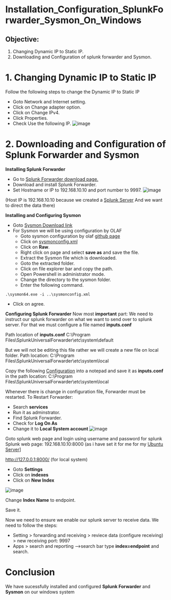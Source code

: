 # Installation_Configuration_SplunkForwarder_Sysmon_On_Windows
## Objective:
1. Changing Dynamic IP to Static IP.
2. Downloading and Configuration of splunk forwarder and Sysmon.


# 1. Changing Dynamic IP to Static IP
Follow the following steps to change the Dynamic IP to Static IP
- Goto Network and Internet setting.
- Click on Change adapter option.
- Click on Change IPv4.
- Click Properties.
- Check Use the following IP.
  ![image](https://github.com/user-attachments/assets/1d014982-35ed-441c-b909-101f9ebc58e7)

# 2. Downloading and Configuration of Splunk Forwarder and Sysmon
**Installing Splunk Forwarder**
- Go to [Splunk Forwarder download page.](https://www.splunk.com/en_us/download.html)
- Download and install Splunk Forwarder.
- Set Hostname or IP to 192.168.10.10 and port number to 9997.
![image](https://github.com/user-attachments/assets/faa1e77b-695e-4c86-978d-5c3dcb91fc41)

 (Host IP is 192.168.10.10 because we created a [Splunk Server](https://github.com/raghu2301/Ubuntu_Server_Installation/blob/main/README.md) And we want to direct the data there)

**Installing and Configuring Sysmon**
- Goto [Sysmon Download link](https://learn.microsoft.com/en-us/sysinternals/downloads/sysmon)
- For Sysmon we will be using configuration by OLAF
  - Goto sysmon configuration by olaf [github page](https://github.com/olafhartong/sysmon-modular)
  - Click on [sysmonconfig.xml](https://github.com/olafhartong/sysmon-modular/blob/master/sysmonconfig.xml)
  - Click on **Raw**.
  - Right click on page and select **save as** and save the file.
  - Extract the Sysmon file which is downloaded.
  - Goto the extracted folder.
  - Click on file explorer bar and copy the path.
  - Open Powershell in administrator mode.
  - Change the directory to the sysmon folder.
  - Enter the following command.
```
.\sysmon64.exe -i ..\sysmonconfig.xml
```
 - Click on agree.


**Configuring Splunk Forwarder**
Now most **important** part:
We need to instruct our splunk forwarder on what we want to send over to splunk server.
For that we must configure a file named **inputs.conf**

Path location of **inputs.conf**
C:\Program Files\SplunkUniversalForwarder\etc\system\default

But we will not be editing this file rather we will create a new file on local folder.
Path location:
C:\Program Files\SplunkUniversalForwarder\etc\system\local

Copy the following [Configuration](https://github.com/raghu2301/Installation_Configuration_SplunkForwarder_Sysmon_On_Windows/blob/main/inputs.conf) into a notepad and save it as **inputs.conf** in the path location:
C:\Program Files\SplunkUniversalForwarder\etc\system\local

Whenever there is change in configuration file, Forwarder must be restarted.
To Restart Forwarder:
- Search **services**
- Run it as adminstrator.
- Find Splunk Forwarder.
- Check for **Log On As**
- Change it to **Local System account**
![image](https://github.com/user-attachments/assets/d3d4a6ea-6132-4481-bb6a-e90b8339e621)

Goto splunk web page and login using username and password for splunk
Splunk web page:
192.168.10.10:8000 (as i have set it for me for my [Ubuntu Server](https://github.com/raghu2301/Ubuntu_Server_Installation/blob/main/README.md)]

http://127.0.0.1:8000/ (for local system)
- Goto **Settings**
- Click on **indexes**
- Click on **New Index**
  
![image](https://github.com/user-attachments/assets/2c0de02c-81bd-4ffa-8529-19bac50e60c2)

Change **Index Name** to endpoint.

Save it.

Now we need to ensure we enable our splunk server to receive data.
We need to follow the steps:

 - Setting >  forwarding and receiving > reviece data (configure receiving) > new receiving port: 9997
 - Apps > search and reporting –>search bar
   type **index=endpoint** and search.

  # Conclusion
We have sucessfully installed and configured **Splunk Forwarder** and **Sysmon** on our windows system 


